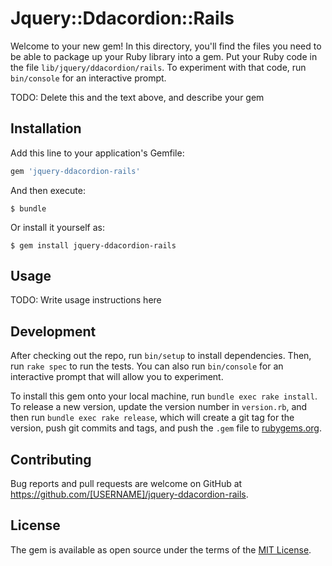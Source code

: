 # Jquery::Ddacordion::Rails

Welcome to your new gem! In this directory, you'll find the files you need to be able to package up your Ruby library into a gem. Put your Ruby code in the file `lib/jquery/ddacordion/rails`. To experiment with that code, run `bin/console` for an interactive prompt.

TODO: Delete this and the text above, and describe your gem

## Installation

Add this line to your application's Gemfile:

```ruby
gem 'jquery-ddacordion-rails'
```

And then execute:

    $ bundle

Or install it yourself as:

    $ gem install jquery-ddacordion-rails

## Usage

TODO: Write usage instructions here

## Development

After checking out the repo, run `bin/setup` to install dependencies. Then, run `rake spec` to run the tests. You can also run `bin/console` for an interactive prompt that will allow you to experiment.

To install this gem onto your local machine, run `bundle exec rake install`. To release a new version, update the version number in `version.rb`, and then run `bundle exec rake release`, which will create a git tag for the version, push git commits and tags, and push the `.gem` file to [rubygems.org](https://rubygems.org).

## Contributing

Bug reports and pull requests are welcome on GitHub at https://github.com/[USERNAME]/jquery-ddacordion-rails.

## License

The gem is available as open source under the terms of the [MIT License](https://opensource.org/licenses/MIT).
